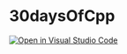 # 30daysOfCpp

[![Open in Visual Studio Code](https://open.vscode.dev/badges/open-in-vscode.svg)](https://open.vscode.dev/Sushil-kafle/30daysOfCpp)
